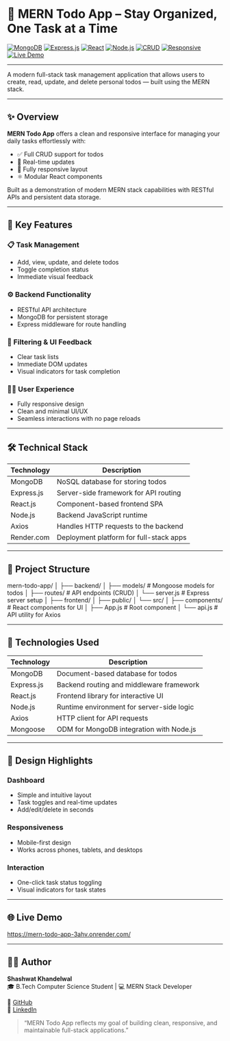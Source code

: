 
# 📝 MERN Todo App – Stay Organized, One Task at a Time  

[![MongoDB](https://img.shields.io/badge/MongoDB-47A248?style=for-the-badge&logo=mongodb&logoColor=white)](https://www.mongodb.com/)
[![Express.js](https://img.shields.io/badge/Express.js-000000?style=for-the-badge&logo=express&logoColor=white)](https://expressjs.com/)
[![React](https://img.shields.io/badge/React-20232A?style=for-the-badge&logo=react&logoColor=61DAFB)](https://reactjs.org/)
[![Node.js](https://img.shields.io/badge/Node.js-339933?style=for-the-badge&logo=nodedotjs&logoColor=white)](https://nodejs.org/)
[![CRUD](https://img.shields.io/badge/CRUD-Supported-informational?style=for-the-badge&color=blue)]()
[![Responsive](https://img.shields.io/badge/Responsive%20Design-Yes-success?style=for-the-badge)]()
[![Live Demo](https://img.shields.io/badge/Live-Demo-green?style=for-the-badge)](https://mern-todo-app-3ahv.onrender.com/)

---

A modern full-stack task management application that allows users to create, read, update, and delete personal todos — built using the MERN stack.

---

## ✨ Overview

**MERN Todo App** offers a clean and responsive interface for managing your daily tasks effortlessly with:

- ✅ Full CRUD support for todos  
- 🔁 Real-time updates  
- 📱 Fully responsive layout  
- ⚛️ Modular React components  

Built as a demonstration of modern MERN stack capabilities with RESTful APIs and persistent data storage.

---

## 🔧 Key Features

### 📋 Task Management
- Add, view, update, and delete todos  
- Toggle completion status  
- Immediate visual feedback  

### ⚙️ Backend Functionality
- RESTful API architecture  
- MongoDB for persistent storage  
- Express middleware for route handling  

### 🔎 Filtering & UI Feedback
- Clear task lists  
- Immediate DOM updates  
- Visual indicators for task completion  

### 🧑‍💻 User Experience
- Fully responsive design  
- Clean and minimal UI/UX  
- Seamless interactions with no page reloads  

---

## 🛠️ Technical Stack

| Technology     | Description                                     |
|----------------|-------------------------------------------------|
| MongoDB        | NoSQL database for storing todos                |
| Express.js     | Server-side framework for API routing           |
| React.js       | Component-based frontend SPA                    |
| Node.js        | Backend JavaScript runtime                      |
| Axios          | Handles HTTP requests to the backend            |
| Render.com     | Deployment platform for full-stack apps         |

---

## 📁 Project Structure

mern-todo-app/
│
├── backend/
│ ├── models/ # Mongoose models for todos
│ ├── routes/ # API endpoints (CRUD)
│ └── server.js # Express server setup
│
├── frontend/
│ ├── public/
│ └── src/
│ ├── components/ # React components for UI
│ ├── App.js # Root component
│ └── api.js # API utility for Axios


---

## 🧠 Technologies Used

| Technology     | Description                                    |
|----------------|------------------------------------------------|
| MongoDB        | Document-based database for todos              |
| Express.js     | Backend routing and middleware framework       |
| React.js       | Frontend library for interactive UI            |
| Node.js        | Runtime environment for server-side logic      |
| Axios          | HTTP client for API requests                   |
| Mongoose       | ODM for MongoDB integration with Node.js       |

---

## 🎨 Design Highlights

### Dashboard
- Simple and intuitive layout  
- Task toggles and real-time updates  
- Add/edit/delete in seconds  

### Responsiveness
- Mobile-first design  
- Works across phones, tablets, and desktops  

### Interaction
- One-click task status toggling  
- Visual indicators for task states  

---

## 🌐 Live Demo  

https://mern-todo-app-3ahv.onrender.com/

---

## 🧑‍💻 Author

**Shashwat Khandelwal**  
🎓 B.Tech Computer Science Student | 💻 MERN Stack Developer  

🔗 [GitHub](https://github.com/SHASHWAT13244)  
🔗 [LinkedIn](https://www.linkedin.com/in/shashwat-khandelwal-a0564532b/)

> “MERN Todo App reflects my goal of building clean, responsive, and maintainable full-stack applications.”
